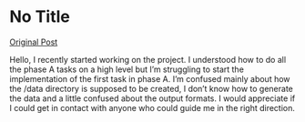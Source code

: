 # No Title

[Original Post](https://discourse.onlinedegree.iitm.ac.in/t/164277/52)

<p>Hello, I recently started working on the project. I understood how to do all the phase A tasks on a high level but I’m struggling to start the implementation of the first task in phase A. I’m confused mainly about how the /data directory is supposed to be created, I don’t know how to generate the data and a little confused about the output formats. I would appreciate if I could get in contact with anyone who could guide me in the right direction.</p>